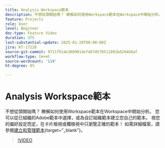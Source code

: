 ```yaml
---
title: Analysis Workspace範本
description: 不想從頭開始嗎？ 瞭解如何使用Workspace範本在Workspace中開始分析。 您可以從已組織的Adobe範本中選擇，或為自訂組織範本建立您自己的範本。 視您的偏好設定而定，在卡片檢視或欄檢視中只瀏覽正確的範本！
feature: Projects
role: User
level: Beginner
doc-type: Feature Video
duration: 375
last-substantial-update: 2025-01-28T00:00:00Z
jira: KT-17228
source-git-commit: 9711f914e3089014ef467d570511891bd29468af
workflow-type: tm+mt
source-wordcount: '119'
ht-degree: 0%

---
```



# Analysis Workspace範本

不想從頭開始嗎？ 瞭解如何使用Workspace範本在Workspace中開始分析。 您可以從已組織的Adobe範本中選擇，或為自訂組織範本建立您自己的範本。 視您的偏好設定而定，在卡片檢視或欄檢視中只瀏覽正確的範本！ 如需詳細檔案，請參閱[建立和管理範本](https://experienceleague.adobe.com/zh-hant/docs/analytics-platform/using/cja-workspace/templates/create-templates?lang=en){target="_blank"}。

>[!VIDEO](https://video.tv.adobe.com/v/3443181/?learn=on&enablevpops&captions=chi_hant)
